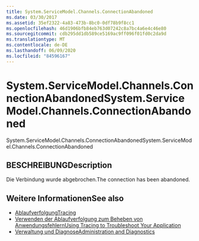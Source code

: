 ```yaml
---
title: System.ServiceModel.Channels.ConnectionAbandoned
ms.date: 03/30/2017
ms.assetid: 35ef2322-4a83-473b-8bc0-0df78b9f8cc1
ms.openlocfilehash: 46d1906bfb84eb763d07242c8a7bc4a6e4c46e80
ms.sourcegitcommit: cdb295dd1db589ce5169ac9ff096f01fd0c2da9d
ms.translationtype: MT
ms.contentlocale: de-DE
ms.lasthandoff: 06/09/2020
ms.locfileid: "84596167"
---
```

# <a name="systemservicemodelchannelsconnectionabandoned"></a><span data-ttu-id="5fe72-102">System.ServiceModel.Channels.ConnectionAbandoned</span><span class="sxs-lookup"><span data-stu-id="5fe72-102">System.ServiceModel.Channels.ConnectionAbandoned</span></span>
<span data-ttu-id="5fe72-103">System.ServiceModel.Channels.ConnectionAbandoned</span><span class="sxs-lookup"><span data-stu-id="5fe72-103">System.ServiceModel.Channels.ConnectionAbandoned</span></span>  
  
## <a name="description"></a><span data-ttu-id="5fe72-104">BESCHREIBUNG</span><span class="sxs-lookup"><span data-stu-id="5fe72-104">Description</span></span>  
 <span data-ttu-id="5fe72-105">Die Verbindung wurde abgebrochen.</span><span class="sxs-lookup"><span data-stu-id="5fe72-105">The connection has been abandoned.</span></span>  
  
## <a name="see-also"></a><span data-ttu-id="5fe72-106">Weitere Informationen</span><span class="sxs-lookup"><span data-stu-id="5fe72-106">See also</span></span>

- [<span data-ttu-id="5fe72-107">Ablaufverfolgung</span><span class="sxs-lookup"><span data-stu-id="5fe72-107">Tracing</span></span>](index.md)
- [<span data-ttu-id="5fe72-108">Verwenden der Ablaufverfolgung zum Beheben von Anwendungsfehlern</span><span class="sxs-lookup"><span data-stu-id="5fe72-108">Using Tracing to Troubleshoot Your Application</span></span>](using-tracing-to-troubleshoot-your-application.md)
- [<span data-ttu-id="5fe72-109">Verwaltung und Diagnose</span><span class="sxs-lookup"><span data-stu-id="5fe72-109">Administration and Diagnostics</span></span>](../index.md)
